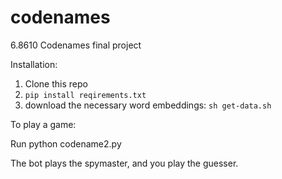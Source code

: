 # codenames
6.8610 Codenames final project

Installation:

1. Clone this repo
2. `pip install reqirements.txt`
3. download the necessary word embeddings: `sh get-data.sh`

To play a game:

Run python codename2.py

The bot plays the spymaster, and you play the guesser.



